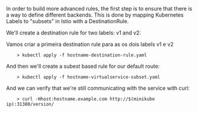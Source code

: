 In order to build more advanced rules, the first step is to ensure that there is a way to define different backends.  This is done by mapping Kubernetes Labels to "subsets" in Istio with a DestinationRule.

We'll create a destination rule for two labels:  v1 and v2:

Vamos criar a primeira destination rule para as  os dois labels v1 e v2
```
    > kubectl apply -f hostname-destination-rule.yaml
```

And then we'll create a subest based rule for our default route:

```
    > kubectl apply -f hostname-virtualservice-subset.yaml
```

And we can verify that we're still communicating with the service with curl:

```
    > curl -Hhost:hostname.example.com http://$(minikube ip):31380/version/
```
